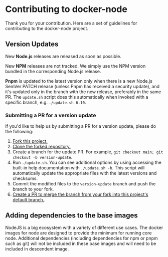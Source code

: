 # Contributing to docker-node

Thank you for your contribution. Here are a set of guidelines for contributing to the docker-node project.

## Version Updates

New **Node.js** releases are released as soon as possible.

New **NPM** releases are not tracked. We simply use the NPM version bundled in the corresponding Node.js release.

**Pnpm** is updated to the latest version only when there is a new Node.js SemVer PATCH release (unless Pnpm has received a security update), and it's updated only in the branch with the new release, preferably in the same PR. The `update.sh` script does this automatically when invoked with a specific branch, e.g. `./update.sh 6.10`.

### Submitting a PR for a version update

If you'd like to help us by submitting a PR for a version update, please do the following:

1. [Fork this project.](https://help.github.com/en/github/getting-started-with-github/fork-a-repo)
1. [Clone the forked repository.](https://help.github.com/en/github/creating-cloning-and-archiving-repositories/cloning-a-repository)
1. Create a branch for the update PR. For example, `git checkout main; git checkout -b version-update`.
1. Run `./update.sh`. You can see additional options by using accessing the built-in help documentation with `./update.sh -h`. This script will automatically update the appropriate files with the latest versions and checksums.
1. Commit the modified files to the `version-update` branch and push the branch to your fork.
1. [Create a PR to merge the branch from your fork into this project's default branch.](https://help.github.com/en/github/collaborating-with-issues-and-pull-requests/creating-a-pull-request-from-a-fork).

## Adding dependencies to the base images

NodeJS is a big ecosystem with a variety of different use cases. The docker images for node are designed to provide the minimum for running core node.  Additional dependencies (including dependencies for npm or pnpm such as git) will not be included in these base images and will need to be included in descendent image.
